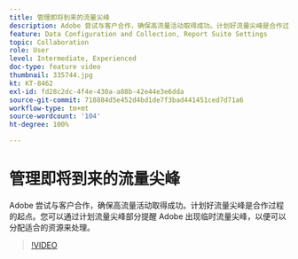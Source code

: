 ```yaml
---
title: 管理即将到来的流量尖峰
description: Adobe 尝试与客户合作，确保高流量活动取得成功。计划好流量尖峰是合作过程的起点。您可以通过计划流量尖峰部分提醒 Adobe 出现临时流量尖峰，以便可以分配适合的资源来处理。
feature: Data Configuration and Collection, Report Suite Settings
topic: Collaboration
role: User
level: Intermediate, Experienced
doc-type: feature video
thumbnail: 335744.jpg
kt: KT-8462
exl-id: fd28c2dc-4f4e-430a-a88b-42e44e3e6dda
source-git-commit: 718884d5e452d4bd1de7f3bad441451ced7d71a6
workflow-type: tm+mt
source-wordcount: '104'
ht-degree: 100%

---
```


# 管理即将到来的流量尖峰

Adobe 尝试与客户合作，确保高流量活动取得成功。计划好流量尖峰是合作过程的起点。您可以通过计划流量尖峰部分提醒 Adobe 出现临时流量尖峰，以便可以分配适合的资源来处理。

>[!VIDEO](https://video.tv.adobe.com/v/3418696/?quality=12&learn=on&captions=chi_hans)
